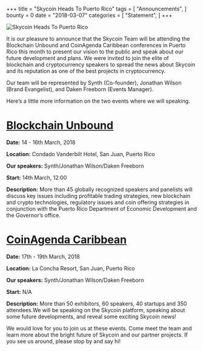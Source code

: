 +++
title = "Skycoin Heads To Puerto Rico"
tags = [ "Announcements", ]
bounty = 0
date = "2018-03-07"
categories = [ "Statement", ]
+++

![Skycoin Heads To Puerto Rico](https://cdn.discordapp.com/attachments/415262336782303232/421119490399404033/twitter-puertorico.png)

It is our pleasure to announce that the Skycoin Team will be attending the Blockchain Unbound and CoinAgenda Caribbean conferences in Puerto Rico this month to present our vision to the public and speak about our future development and plans. We were invited to join the elite of blockchain and cryptocurrency speakers to spread the news about Skycoin and its reputation as one of the best projects in cryptocurrency.

Our team will be represented by Synth (Co-founder), Jonathan Wilson (Brand Evangelist), and Daken Freeborn (Events Manager).

Here’s a little more information on the two events where we will speaking.



# [Blockchain Unbound](https://blockchainunbound.com/)
**Date:** 14 - 16th March, 2018

**Location:** Condado Vanderbilt Hotel, San Juan, Puerto Rico

**Our speakers:** Synth/Jonathan Wilson/Daken Freeborn

**Start:** 14th March, 12:00

**Description:**  More than 45 globally recognized speakers and panelists will discuss key issues including profitable trading strategies, new blockchain and crypto technologies, regulatory issues and coin offering strategies in conjunction with the Puerto Rico Department of Economic Development and the Governor’s office.


# [CoinAgenda Caribbean](https://coinagenda.com/)
**Date:** 17th - 19th March, 2018

**Location:** La Concha Resort, San Juan, Puerto Rico

**Our speakers:** Synth/Jonathan Wilson/Daken Freeborn

**Start:** N/A

**Description:** More than 50 exhibitors, 60 speakers, 40 startups and 350 attendees.We will be speaking on the Skycoin platform, speaking about some future developments, and reveal some exciting Skycoin news!

We would love for you to join us at these events. Come meet the team and learn more about the bright future of Skycoin and our partner projects. If you see us around, please stop by and say hi!
